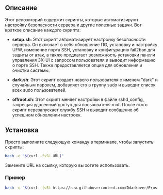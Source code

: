 ## Описание

Этот репозиторий содержит скрипты, которые автоматизируют настройку безопасности сервера и другие полезные задачи. Вот краткое описание каждого скрипта:

- **setup.sh**: Этот скрипт автоматизирует настройку безопасности сервера. Он включает в себя обновление ПО, установку и настройку UFW, изменение порта SSH, установку и конфигурацию fail2ban для защиты от атак, а также предлагает возможность установки панели управления 3X-UI с запросом пользователя и выводит информацию о порте SSH. Также предоставляется опция для обновления и очистки системы.

- **dark.sh**: Этот скрипт создает нового пользователя с именем "dark" и случайным паролем, добавляет его в группу sudo и выводит список всех sudo пользователей.

- **offroot.sh**: Этот скрипт меняет настройки в файле sshd_config, запрещая удаленный доступ для пользователя root. После этого скрипт перезапускает службу SSH и выводит сообщение об успешном обновлении настроек.

## Установка

Просто выполните следующую команду в терминале, чтобы запустить скрипты:

```bash
bash -c "$(curl -fsSL URL)"
```

Замените URL на ссылку, которую вы хотите использовать.

### Пример

```bash
bash -c "$(curl -fsSL https://raw.githubusercontent.com/Ddarkover/Prosto/main/server.sh)"
```
